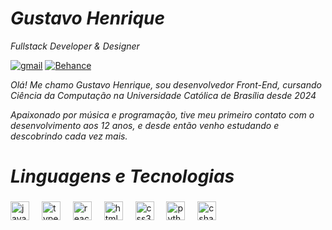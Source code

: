 <h1><i>Gustavo Henrique</i></h1>
<p><i>Fullstack Developer & Designer</i></p>

[![gmail](https://img.shields.io/badge/Gmail-D14836?style=for-the-badge&logo=gmail&logoColor=white)](gustaavoaraujjo9@gmail.com)
[![Behance](https://img.shields.io/badge/Behance-1769ff?style=for-the-badge&logo=behance&logoColor=white)](https://www.behance.net/Tavinhuu)


<i>Olá! Me chamo Gustavo Henrique, sou desenvolvedor Front-End, cursando Ciência da Computação na Universidade Católica de Brasília desde 2024

Apaixonado por música e programação, tive meu primeiro contato com o desenvolvimento aos 12 anos, e desde então venho estudando e descobrindo cada vez mais.</i>

<h1><i>Linguagens e Tecnologias</i></h1>

###

<div align="left">
  <img src="https://cdn.jsdelivr.net/gh/devicons/devicon/icons/javascript/javascript-original.svg" height="30" alt="javascript logo"  />
  <img width="12" />
  <img src="https://cdn.jsdelivr.net/gh/devicons/devicon/icons/typescript/typescript-original.svg" height="30" alt="typescript logo"  />
  <img width="12" />
  <img src="https://cdn.jsdelivr.net/gh/devicons/devicon/icons/react/react-original.svg" height="30" alt="react logo"  />
  <img width="12" />
  <img src="https://cdn.jsdelivr.net/gh/devicons/devicon/icons/html5/html5-original.svg" height="30" alt="html5 logo"  />
  <img width="12" />
  <img src="https://cdn.jsdelivr.net/gh/devicons/devicon/icons/css3/css3-original.svg" height="30" alt="css3 logo"  />
  <img width="12" />
  <img src="https://cdn.jsdelivr.net/gh/devicons/devicon/icons/python/python-original.svg" height="30" alt="python logo"  />
  <img width="12" />
  <img src="https://cdn.jsdelivr.net/gh/devicons/devicon/icons/csharp/csharp-original.svg" height="30" alt="csharp logo"  />
</div>

###

###

<br clear="both">

###

